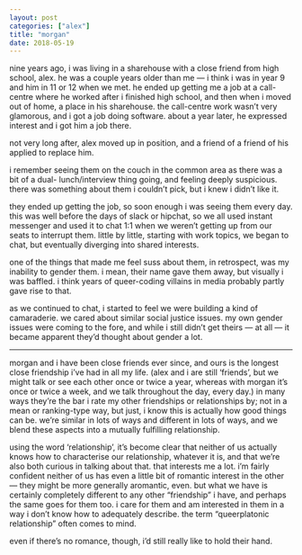 ```yaml
---
layout: post
categories: ["alex"]
title: "morgan"
date: 2018-05-19
---
```


nine years ago, i was living in a sharehouse with a close friend from high school, alex.
he was a couple years older than me — i think i was in year 9 and him in 11 or 12 when we
met. he ended up getting me a job at a call-centre where he worked after i finished high
school, and then when i moved out of home, a place in his sharehouse. the call-centre work
wasn’t very glamorous, and i got a job doing software. about a year later, he expressed
interest and i got him a job there.

not very long after, alex moved up in position, and a friend of a friend of his applied to
replace him.

i remember seeing them on the couch in the common area as there was a bit of a dual-
lunch/interview thing going, and feeling deeply suspicious. there was something about them
i couldn’t pick, but i knew i didn’t like it.

they ended up getting the job, so soon enough i was seeing them every day. this was
well before the days of slack or hipchat, so we all used instant messenger and used it to chat
1:1 when we weren’t getting up from our seats to interrupt them. little by little, starting with
work topics, we began to chat, but eventually diverging into shared interests.

one of the things that made me feel suss about them, in retrospect, was my inability to
gender them. i mean, their name gave them away, but visually i was baffled. i think years of
queer-coding villains in media probably partly gave rise to that.

as we continued to chat, i started to feel we were building a kind of camaraderie. we
cared about similar social justice issues. my own gender issues were coming to the fore, and
while i still didn’t get theirs — at all — it became apparent they’d thought about gender a lot.

---

morgan and i have been close friends ever since, and ours is the longest close
friendship i’ve had in all my life. (alex and i are still ‘friends’, but we might talk or see each
other once or twice a year, whereas with morgan it’s once or twice a week, and we talk
throughout the day, every day.) in many ways they’re the bar i rate my other friendships or
relationships by; not in a mean or ranking-type way, but just, i know this is actually how
good things can be. we’re similar in lots of ways and different in lots of ways, and we blend
these aspects into a mutually fulfilling relationship.

using the word ‘relationship’, it’s become clear that neither of us actually knows how
to characterise our relationship, whatever it is, and that we’re also both curious in talking
about that. that interests me a lot. i’m fairly confident neither of us has even a little bit of
romantic interest in the other — they might be more generally aromantic, even. but what we
have is certainly completely different to any other “friendship” i have, and perhaps the same
goes for them too. i care for them and am interested in them in a way i don’t know how to
adequately describe. the term “queerplatonic relationship” often comes to mind.

even if there’s no romance, though, i’d still really like to hold their hand.
